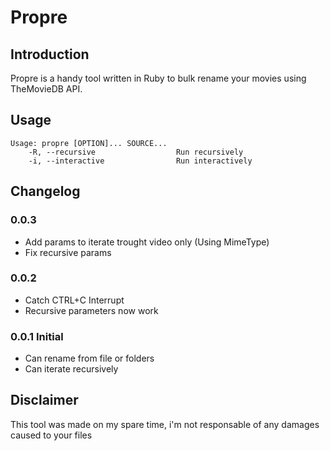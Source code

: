 Propre
======

Introduction
------------

Propre is a handy tool written in Ruby to bulk rename your movies using TheMovieDB API.

Usage
-----

```
Usage: propre [OPTION]... SOURCE...
    -R, --recursive                  Run recursively
    -i, --interactive                Run interactively
```

Changelog
---------

### 0.0.3

  - Add params to iterate trought video only (Using MimeType)  
  - Fix recursive params

### 0.0.2
  
  - Catch CTRL+C Interrupt
  - Recursive parameters now work

### 0.0.1 Initial

  - Can rename from file or folders
  - Can iterate recursively

Disclaimer
----------

This tool was made on my spare time, i'm not responsable of any damages caused to your files
